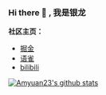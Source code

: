 ### Hi there 👋  , 我是银龙

**社区主页：** 
- [掘金](https://juejin.cn/user/3386151546928830)
- [语雀](https://www.yuque.com/amy24)
- [bilibili](https://space.bilibili.com/13379619)


[![Amyuan23's github stats](https://github-readme-stats.vercel.app/api?username=Amyuan23)](https://github.com/anuraghazra/github-readme-stats)

<!--
**Amyuan23/Amyuan23** is a ✨ _special_ ✨ repository because its `README.md` (this file) appears on your GitHub profile.

Here are some ideas to get you started:

- 🔭 I’m currently working on ...
- 🌱 I’m currently learning ...
- 👯 I’m looking to collaborate on ...
- 🤔 I’m looking for help with ...
- 💬 Ask me about ...
- 📫 How to reach me: ...
- 😄 Pronouns: ...
- ⚡ Fun fact: ...
-->

